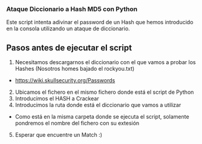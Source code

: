 
### Ataque Diccionario a Hash MD5 con Python 

Este script intenta adivinar el password de un Hash que hemos introducido en la consola utilizando un ataque de diccionario.

## Pasos antes de ejecutar el script

1. Necesitamos descargarnos el diccionario con el que vamos a probar los Hashes  (Nosotros homes bajado el rockyou.txt)
  - https://wiki.skullsecurity.org/Passwords  
2. Ubicamos el fichero en el mismo fichero donde está el script de Python 
3. Introducimos el HASH a Crackear
4. Introducimos la ruta donde está el diccionario que vamos a utilizar
  - Como está en la misma carpeta donde se ejecuta el script, solamente pondremos el nombre del fichero con su extesión
5. Esperar que encuentre un Match :)
